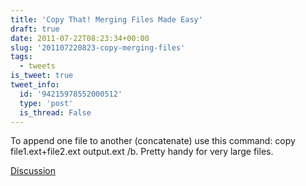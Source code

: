 ```yaml
---
title: 'Copy That! Merging Files Made Easy'
draft: true
date: 2011-07-22T08:23:34+00:00
slug: '201107220823-copy-merging-files'
tags:
  - tweets
is_tweet: true
tweet_info:
  id: '94215978552000512'
  type: 'post'
  is_thread: False
---
```




To append one file to another (concatenate) use this command: copy file1.ext+file2.ext output.ext /b. Pretty handy for very large files.

[Discussion](https://x.com/sytelus/status/94215978552000512)
